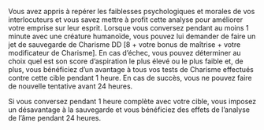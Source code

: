 ﻿---
id: subclass_scheming_conspirator_fr.md#analyse-de-l’âme
name: Analyse de l’âme
---

Vous avez appris à repérer les faiblesses psychologiques et morales de vos interlocuteurs et vous savez mettre à profit cette analyse pour améliorer votre emprise sur leur esprit. Lorsque vous conversez pendant au moins 1 minute avec une créature humanoïde, vous pouvez lui demander de faire un jet de sauvegarde de Charisme DD [8 + votre bonus de maîtrise + votre modificateur de Charisme]. En cas d’échec, vous pouvez déterminer au choix quel est son score d’aspiration le plus élevé ou le plus faible et, de plus, vous bénéficiez d’un avantage à tous vos tests de Charisme effectués contre cette cible pendant 1 heure. En cas de succès, vous ne pouvez faire de nouvelle tentative avant 24 heures.

Si vous conversez pendant 1 heure complète avec votre cible, vous imposez un désavantage à la sauvegarde et vous bénéficiez des effets de l’analyse de l’âme pendant 24 heures.

